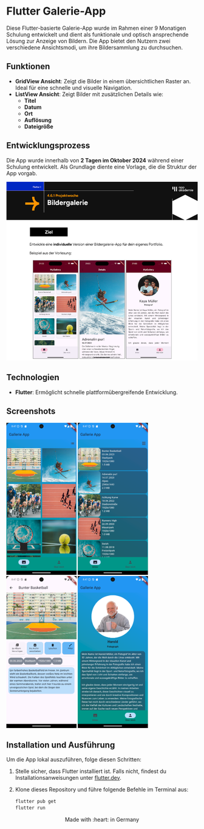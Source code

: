 # Flutter Galerie-App

Diese Flutter-basierte Galerie-App wurde im Rahmen einer 9 Monatigen Schulung entwickelt und dient als funktionale und optisch ansprechende Lösung zur Anzeige von Bildern. Die App bietet den Nutzern zwei verschiedene Ansichtsmodi, um ihre Bildersammlung zu durchsuchen.

## Funktionen

- **GridView Ansicht**: Zeigt die Bilder in einem übersichtlichen Raster an. Ideal für eine schnelle und visuelle Navigation.
- **ListView Ansicht**: Zeigt Bilder mit zusätzlichen Details wie:
  - **Titel**
  - **Datum**
  - **Ort**
  - **Auflösung**
  - **Dateigröße**

## Entwicklungsprozess

Die App wurde innerhalb von **2 Tagen im Oktober 2024** während einer Schulung entwickelt. Als Grundlage diente eine Vorlage, die die Struktur der App vorgab.

![Anforderungen](https://github.com/arthur892/ts_4_6_1_bildgalerie/blob/main/screenshots/anforderung.png)



## Technologien

- **Flutter**: Ermöglicht schnelle plattformübergreifende Entwicklung.

## Screenshots

<img src= "https://github.com/arthur892/ts_4_6_1_bildgalerie/blob/main/screenshots/gridview.png" height ="400"> <img src= "https://github.com/arthur892/ts_4_6_1_bildgalerie/blob/main/screenshots/listview.png" height ="400"> <img src= "https://github.com/arthur892/ts_4_6_1_bildgalerie/blob/main/screenshots/details.png" height ="400"> <img src= "https://github.com/arthur892/ts_4_6_1_bildgalerie/blob/main/screenshots/profile.png" height ="400">

## Installation und Ausführung

Um die App lokal auszuführen, folge diesen Schritten:

1. Stelle sicher, dass Flutter installiert ist. Falls nicht, findest du Installationsanweisungen unter [flutter.dev](https://flutter.dev/).
2. Klone dieses Repository und führe folgende Befehle im Terminal aus:

   ```bash
   flutter pub get
   flutter run
   
<p align="center">
Made with :heart: in Germany
</p>










